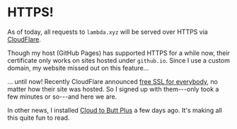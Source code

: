 # HTTPS!

As of today, all requests to `lambda.xyz` will be served over HTTPS via [CloudFlare][].

Though my host (GitHub Pages) has supported HTTPS for a while now, their certificate only works on sites hosted under `github.io`. Since I use a custom domain, my website missed out on this feature...

... until now! Recently CloudFlare announced [free SSL for everybody][Universal SSL], no matter how their site was hosted. So I signed up with them---only took a few minutes or so---and here we are.

In other news, I installed [Cloud to Butt Plus][butts] a few days ago. It's making all this quite fun to read.

[CloudFlare]: https://cloudflare.com/
[Universal SSL]: https://blog.cloudflare.com/introducing-universal-ssl/
[butts]: https://chrome.google.com/webstore/detail/cloud-to-butt-plus/apmlngnhgbnjpajelfkmabhkfapgnoai
